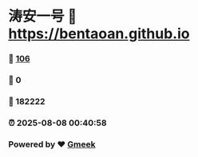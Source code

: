 # 涛安一号 :link: https://bentaoan.github.io 
### :page_facing_up: [106](https://bentaoan.github.io/tag.html) 
### :speech_balloon: 0 
### :hibiscus: 182222 
### :alarm_clock: 2025-08-08 00:40:58 
### Powered by :heart: [Gmeek](https://github.com/Meekdai/Gmeek)
